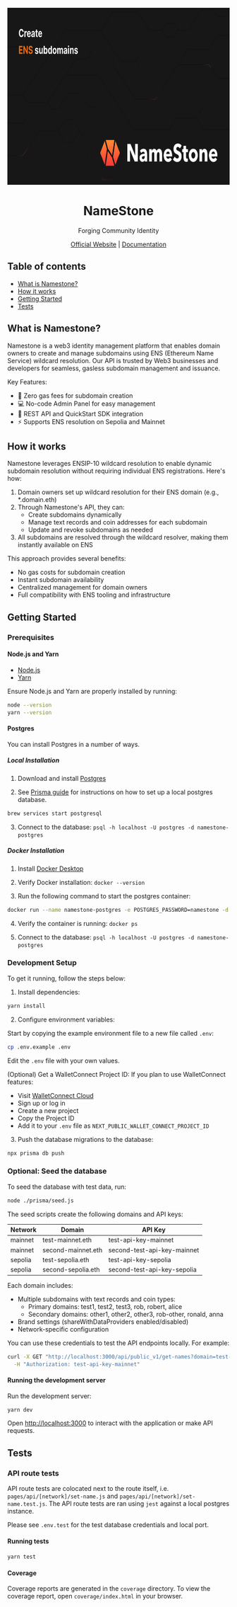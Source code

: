 <p align="center">
  <picture>
  <img src="./public/opengraph-image.jpg" height="400" alt="Logo for Namestone">
</picture>
</p>

<div align="center">
  <h1>NameStone</h1>
  <p>Forging Community Identity</p>
  <p>
    <a href="https://namestone.com">Official Website</a> |
    <a href="https://namestone.com/docs">Documentation</a>
  </p>
</div>

## Table of contents

- <a href="#about">What is Namestone?</a>
- <a href="#how-it-works">How it works</a>
- <a href="#getting-started">Getting Started</a>
- <a href="#tests">Tests</a>

<h2 id="about">What is Namestone?</h2>

Namestone is a web3 identity management platform that enables domain owners to create and manage subdomains using ENS (Ethereum Name Service) wildcard resolution. Our API is trusted by Web3 businesses and developers for seamless, gasless subdomain management and issuance.

Key Features:
- 🚀 Zero gas fees for subdomain creation
- 💻 No-code Admin Panel for easy management
- 🔌 REST API and QuickStart SDK integration
- ⚡ Supports ENS resolution on Sepolia and Mainnet

<h2 id="how-it-works">How it works</h2>

Namestone leverages ENSIP-10 wildcard resolution to enable dynamic subdomain resolution without requiring individual ENS registrations. Here's how:

1. Domain owners set up wildcard resolution for their ENS domain (e.g., *.domain.eth)
2. Through Namestone's API, they can:
   - Create subdomains dynamically
   - Manage text records and coin addresses for each subdomain
   - Update and revoke subdomains as needed
3. All subdomains are resolved through the wildcard resolver, making them instantly available on ENS

This approach provides several benefits:
- No gas costs for subdomain creation
- Instant subdomain availability
- Centralized management for domain owners
- Full compatibility with ENS tooling and infrastructure

## Getting Started

### Prerequisites

#### Node.js and Yarn
- [Node.js](https://nodejs.org/en/download/)
- [Yarn](https://yarnpkg.com/getting-started/install)

Ensure Node.js and Yarn are properly installed by running:

```bash
node --version
yarn --version
```

#### Postgres

You can install Postgres in a number of ways.

##### Local Installation

1. Download and install [Postgres](https://www.postgresql.org/download/)

2. See [Prisma guide](https://www.prisma.io/dataguide/postgresql/setting-up-a-local-postgresql-database) for instructions on how to set up a local postgres database.

```bash
brew services start postgresql
```

3. Connect to the database: ```psql -h localhost -U postgres -d namestone-postgres```

##### Docker Installation

1. Install [Docker Desktop](https://www.docker.com/products/docker-desktop/)

2. Verify Docker installation: ```docker --version```

3. Run the following command to start the postgres container:

```bash
docker run --name namestone-postgres -e POSTGRES_PASSWORD=namestone -d postgres
```

4. Verify the container is running: ```docker ps```

5. Connect to the database: ```psql -h localhost -U postgres -d namestone-postgres```

### Development Setup

To get it running, follow the steps below:

1. Install dependencies:
```bash
yarn install
```

2. Configure environment variables:

Start by copying the example environment file to a new file called `.env`:
```bash
cp .env.example .env
```

Edit the `.env` file with your own values.

(Optional) Get a WalletConnect Project ID:
If you plan to use WalletConnect features:
- Visit [WalletConnect Cloud](https://cloud.walletconnect.com/)
- Sign up or log in
- Create a new project
- Copy the Project ID
- Add it to your `.env` file as `NEXT_PUBLIC_WALLET_CONNECT_PROJECT_ID`

3. Push the database migrations to the database:

```bash
npx prisma db push
```

### Optional: Seed the database

To seed the database with test data, run:

```bash
node ./prisma/seed.js
```

The seed scripts create the following domains and API keys:

| Network | Domain | API Key |
|---------|---------|----------|
| mainnet | test-mainnet.eth | test-api-key-mainnet |
| mainnet | second-mainnet.eth | second-test-api-key-mainnet |
| sepolia | test-sepolia.eth | test-api-key-sepolia |
| sepolia | second-sepolia.eth | second-test-api-key-sepolia |

Each domain includes:
- Multiple subdomains with text records and coin types:
  - Primary domains: test1, test2, test3, rob, robert, alice
  - Secondary domains: other1, other2, other3, rob-other, ronald, anna
- Brand settings (shareWithDataProviders enabled/disabled)
- Network-specific configuration

You can use these credentials to test the API endpoints locally. For example:
```bash
curl -X GET "http://localhost:3000/api/public_v1/get-names?domain=test-mainnet.eth" \
  -H "Authorization: test-api-key-mainnet"
```

#### Running the development server

Run the development server:

```bash
yarn dev
```

Open [http://localhost:3000](http://localhost:3000) to interact with the application or make API requests.

## Tests

### API route tests

API route tests are colocated next to the route itself, i.e. `pages/api/[network]/set-name.js` and `pages/api/[network]/set-name.test.js`.
The API route tests are ran using `jest` against a local postgres instance.

Please see `.env.test` for the test database credentials and local port.

#### Running tests

```bash
yarn test
```

#### Coverage

Coverage reports are generated in the `coverage` directory. To view the coverage report, open `coverage/index.html` in your browser.

